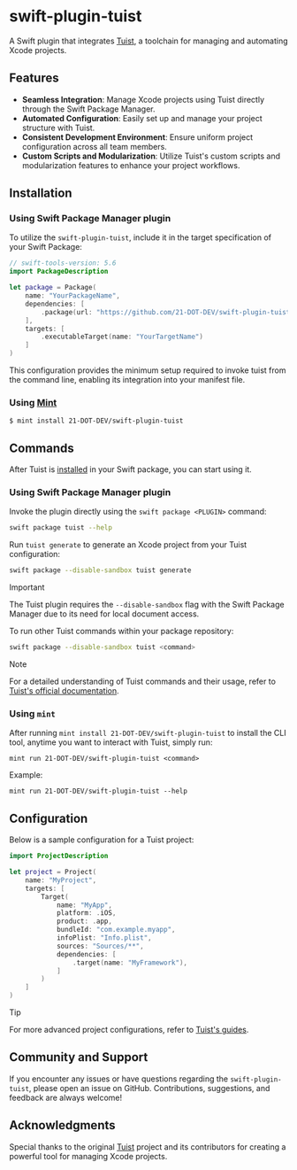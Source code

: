 # swift-plugin-tuist

A Swift plugin that integrates [Tuist](https://github.com/tuist/tuist), a toolchain for managing and automating Xcode projects.

## Features

- **Seamless Integration**: Manage Xcode projects using Tuist directly through the Swift Package Manager.
- **Automated Configuration**: Easily set up and manage your project structure with Tuist.
- **Consistent Development Environment**: Ensure uniform project configuration across all team members.
- **Custom Scripts and Modularization**: Utilize Tuist's custom scripts and modularization features to enhance your project workflows.

## Installation

### Using Swift Package Manager plugin

To utilize the `swift-plugin-tuist`, include it in the target specification of your Swift Package:

```swift
// swift-tools-version: 5.6
import PackageDescription

let package = Package(
    name: "YourPackageName",
    dependencies: [
        .package(url: "https://github.com/21-DOT-DEV/swift-plugin-tuist.git", exact: "4.52.0"),
    ],
    targets: [
        .executableTarget(name: "YourTargetName")
    ]
)
```

This configuration provides the minimum setup required to invoke tuist from the command line, enabling its integration into your manifest file.

### Using [Mint](https://github.com/yonaskolb/Mint)

```
$ mint install 21-DOT-DEV/swift-plugin-tuist
```

## Commands

After Tuist is [installed](#installation) in your Swift package, you can start using it.

### Using Swift Package Manager plugin

Invoke the plugin directly using the `swift package <PLUGIN>` command:

```bash
swift package tuist --help
```

Run `tuist generate` to generate an Xcode project from your Tuist configuration:

```bash
swift package --disable-sandbox tuist generate
```

> [!IMPORTANT]  
> The Tuist plugin requires the `--disable-sandbox` flag with the Swift Package Manager due to its need for local document access.

To run other Tuist commands within your package repository:

```bash
swift package --disable-sandbox tuist <command>
```

> [!NOTE]  
> For a detailed understanding of Tuist commands and their usage, refer to [Tuist's official documentation](https://docs.tuist.io/en/cli/auth).

### Using `mint`

After running `mint install 21-DOT-DEV/swift-plugin-tuist` to install the CLI tool, anytime you want to interact with Tuist, simply run:

```
mint run 21-DOT-DEV/swift-plugin-tuist <command>
```

Example:

```
mint run 21-DOT-DEV/swift-plugin-tuist --help
```

## Configuration

Below is a sample configuration for a Tuist project:

```swift
import ProjectDescription

let project = Project(
    name: "MyProject",
    targets: [
        Target(
            name: "MyApp",
            platform: .iOS,
            product: .app,
            bundleId: "com.example.myapp",
            infoPlist: "Info.plist",
            sources: "Sources/**",
            dependencies: [
                .target(name: "MyFramework"),
            ]
        )
    ]
)
```

> [!TIP]  
> For more advanced project configurations, refer to [Tuist's guides](https://docs.tuist.io/en/guides/start/new-project).

## Community and Support

If you encounter any issues or have questions regarding the `swift-plugin-tuist`, please open an issue on GitHub. Contributions, suggestions, and feedback are always welcome!

## Acknowledgments

Special thanks to the original [Tuist](https://github.com/tuist/tuist) project and its contributors for creating a powerful tool for managing Xcode projects.
